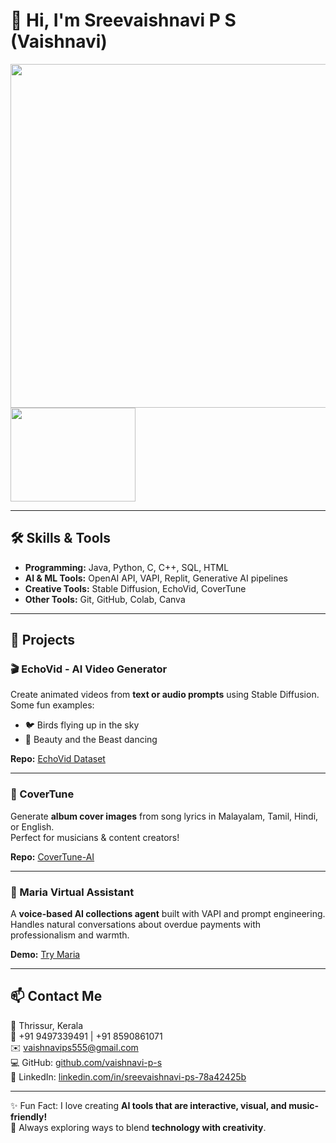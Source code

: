 # 👋 Hi, I'm Sreevaishnavi P S (Vaishnavi)

<p float="left">
  <img src="https://readme-typing-svg.herokuapp.com?font=Fira+Code&size=24&pause=100&color=00ff00&width=500&lines=Hey!+I'm+Vaishnavi,+a+final-year+Computer+Science+student.+I+love+building+AI+and+Generative+AI+projects,+exploring+creative+tech+tools,+and+making+interactive+AI+experiences.+Always+learning+and+blending+creativity+with+code!" width="550" />
  <img src="https://docket.acc.com/sites/default/files/inline-images/scene2_alt.gif" width="200" height="150" />
</p>

---

## 🛠 Skills & Tools
- **Programming:** Java, Python, C, C++, SQL, HTML  
- **AI & ML Tools:** OpenAI API, VAPI, Replit, Generative AI pipelines  
- **Creative Tools:** Stable Diffusion, EchoVid, CoverTune  
- **Other Tools:** Git, GitHub, Colab, Canva  

---

## 🚀 Projects  

### 🎬 EchoVid - AI Video Generator
Create animated videos from **text or audio prompts** using Stable Diffusion.  
Some fun examples:  
- 🐦 Birds flying up in the sky  
- 👑 Beauty and the Beast dancing  

**Repo:** [EchoVid Dataset](https://github.com/vaishnavi-ps/EchoVid-Dataset)  

---

### 🎵 CoverTune
Generate **album cover images** from song lyrics in Malayalam, Tamil, Hindi, or English.  
Perfect for musicians & content creators!  

**Repo:** [CoverTune-AI](https://github.com/vaishnavi-ps/CoverTune-AI)  

---

### 🤖 Maria Virtual Assistant
A **voice-based AI collections agent** built with VAPI and prompt engineering.  
Handles natural conversations about overdue payments with professionalism and warmth.  

**Demo:** [Try Maria](https://vapi.ai?demo=true&shareKey=e60f6900-cca8-47ae-abc7-dd4e5552ec8d&assistantId=2d6a031a-908b-4ec4-bda1-4313bcbee677)  

---

## 📫 Contact Me
📍 Thrissur, Kerala  
📱 +91 9497339491 | +91 8590861071  
✉️ vaishnavips555@gmail.com  
💻 GitHub: [github.com/vaishnavi-p-s](https://github.com/vaishnavi-p-s)  
💼 LinkedIn: [linkedin.com/in/sreevaishnavi-ps-78a42425b](https://www.linkedin.com/in/sreevaishnavi-ps-78a42425b)  

---

✨ Fun Fact: I love creating **AI tools that are interactive, visual, and music-friendly!**  
🌟 Always exploring ways to blend **technology with creativity**.

